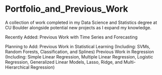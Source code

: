 # Portfolio_and_Previous_Work
A collection of work completed in my Data Science and Statistics degree at CU Boulder alongside potential new projects as I expand my knowledge.


Recently Added:
Previous Work with Time Series and Forecasting


Planning to Add: 
Previous Work in Statistical Learning (Including: SVMs, Random Forests, Classification, and Splines) 
Previous Work in Regression (Including: Simple Linear Regression, Multiple Linear Regression, Logistic Regression, Generalized Linear Models, Lasso, Ridge, and Multi-Hierarchical Regression)
